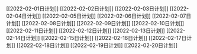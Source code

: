 [[2022-02-01日计划]]
[[2022-02-02日计划]]
[[2022-02-03日计划]]
[[2022-02-04日计划]]
[[2022-02-05日计划]]
[[2022-02-06日计划]]
[[2022-02-07日计划]]
[[2022-02-08日计划]]
[[2022-02-09日计划]]
[[2022-02-10日计划]]
[[2022-02-11日计划]]
[[2022-02-12日计划]]
[[2022-02-13日计划]]
[[2022-02-14日计划]]
[[2022-02-15日计划]]
[[2022-02-16日计划]]
[[2022-02-17日计划]]
[[2022-02-18日计划]]
[[2022-02-19日计划]]
[[2022-02-20日计划]]